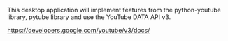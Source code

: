 This desktop application will implement features from the python-youtube library, pytube library and use the YouTube DATA API v3.


https://developers.google.com/youtube/v3/docs/
